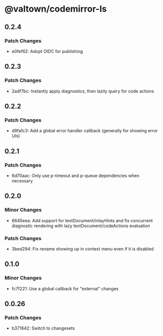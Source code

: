 # @valtown/codemirror-ls

## 0.2.4

### Patch Changes

- e0fef62: Adopt OIDC for publishing

## 0.2.3

### Patch Changes

- 2adf7bc: Instantly apply diagnostics, then lazily query for code actions

## 0.2.2

### Patch Changes

- d9fa1c3: Add a global error handler callback (generally for showing error UIs)

## 0.2.1

### Patch Changes

- 6d70aac: Only use p-timeout and p-queue dependencies when necessary

## 0.2.0

### Minor Changes

- 6645eea: Add support for textDocument/inlayHints and fix concurrent diagnostic rendering with lazy textDocument/codeActions evaluation

### Patch Changes

- 3bed294: Fix rename showing up in context menu even if it is disabled

## 0.1.0

### Minor Changes

- fc7f221: Use a global callback for "external" changes

## 0.0.26

### Patch Changes

- b371642: Switch to changesets
